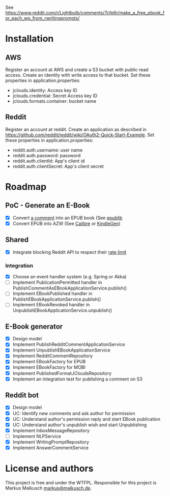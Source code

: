 See https://www.reddit.com/r/Lightbulb/comments/7cfe6r/make_a_free_ebook_for_each_wp_from_rwritingprompts/

# Installation

## AWS

Register an account at AWS and create a S3 bucket with public read access. Create an identity with write access
to that bucket. Set these properties in application.properties:

- jclouds.identity: Access key ID
- jclouds.credential: Secret Access key ID
- jclouds.formats.container: bucket name

## Reddit

Register an account at reddit. Create an application as described in https://github.com/reddit/reddit/wiki/OAuth2-Quick-Start-Example.
Set these properties in application.properties:

- reddit.auth.username: user name
- reddit.auth.password: password
- reddit.auth.clientId: App's client id
- reddit.auth.clientSecret: App's client secret

# Roadmap

## PoC - Generate an E-Book

- [x] Convert [a comment](https://www.reddit.com/r/WritingPrompts/comments/7cev3m/wp_seeing_success_with_the_purchase_of_marvel_and/dppezxn/) into an EPUB book (See 
[epublib](http://search.maven.org/#search%7Cga%7C1%7Cepublib)
- [x] Convert EPUB into AZW (See [Calibre](https://www.calibre-ebook.com/) or [KindleGen](https://www.amazon.com/gp/feature.html?docId=1000234621))

## Shared

- [x] Integrate blocking Reddit API to respect their [rate limit](https://github.com/reddit/reddit/wiki/API#rules)

### Integration

- [x] Choose an event handler system (e.g. Spring or Akka)
- [ ] Implement PublicationPermitted handler in PublishCommentAsEBookApplicationService.publish()
- [ ] Implement EBookPublished handler in PublishEBookApplicationService.publish()
- [ ] Implement EBookRevoked handler in UnpublishEBookApplicationService.unpublish()

## E-Book generator

- [x] Design model
- [x] Implement PublishRedditCommentApplicationService
- [x] Implement UnpublishEBookApplicationService
- [x] Implement RedditCommentRepository
- [x] Implement EBookFactory for EPUB
- [x] Implement EBookFactory for MOBI
- [x] Implement PublishedFormatJCloudsRepository
- [x] Implement an integration test for publishing a comment on S3

## Reddit bot

- [x] Design model
- [x] UC: Identify new comments and ask author for permission
- [x] UC: Understand author's permission reply and start EBook publication
- [x] UC: Understand author's unpublish wish and start Unpublishing
- [x] Implement InboxMessageRepository
- [ ] Implement NLPService
- [x] Implement WritingPromptRepository
- [x] Implement AnswerCommentService

# License and authors

This project is free and under the WTFPL.
Responsible for this project is Markus Malkusch markus@malkusch.de.
